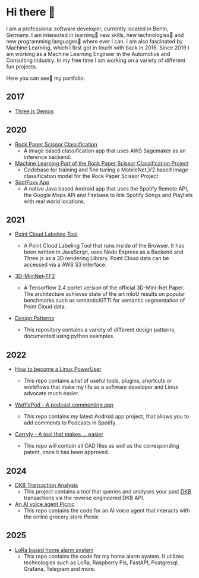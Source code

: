 # Hi there 👋
I am a professional software developer, currently located in Berlin, Germany. I am interested in learning🌱 new skills, new technologies🤖 and new programming
languages👾 where ever I can. I am also fascinated by Machine Learning, which I first got in touch with back in 2016. Since 2019 I am working as a Machine
Learning Engineer in the Automotive and Consulting industry. In my free time I am working on a variety of different fun projects. 

Here you can see👀 my portfolio:

## 2017
- [Three.js Demos](https://github.com/Jensssen/Three.js)

## 2020
- [Rock Paper Scissor Classification](https://github.com/Jensssen/Image-Classification-App)
  - A image based classification app that uses AWS Sagemaker as an inference backend.
- [Machine Learning Part of the Rock Paper Scissor Classification Project](https://github.com/Jensssen/rock_paper_scissor_classification)
  - Codebase for training and fine tuning a MobileNet_V2 based image classification model for the Rock Paper Scissor Project
- [SpotFoxx App](https://github.com/Jensssen/SpotFoxx)
  - A native Java based Android app that uses the Spotify Remote API, the Google Maps APi and Firebase to link Spotify Songs and Playlists with real world locations. 

## 2021
- [Point Cloud Labeling Tool](https://github.com/Jensssen/Pointcloud_Labeling_Tool)
  - A Point Cloud Labeling Tool that runs inside of the Browser. It has been written in JavaScript, uses Node Express as a Backend and Three.js as a 3D rendering Library. Point Cloud data can be accessed via a AWS S3 interface.

- [3D-MiniNet-TF2](https://github.com/Jensssen/3D-MiniNet-TF2)
  - A Tensorflow 2.4 portet version of the official 3D-Mini-Net Paper. The architecture achieves state of the art mIoU results on popular benchmarks such as semanticKITTI for semantic segmentation of Point Cloud data.
  
- [Design Patterns](https://github.com/Jensssen/design_patterns)
  - This repository contains a variety of different design patterns, documented using python examples.

## 2022
- [How to become a Linux PowerUser](https://github.com/Jensssen/How-to-become-a-Linux-PowerUser)
  - This repo contains a list of useful tools, plugins, shortcuts or workflows that make my life as a software developer and Linux advocate much easier.

- [WafflePod - A podcast commenting app](https://github.com/Jensssen/wafflepod)
  - This repo contains my latest Android app project, that allows you to add comments to Podcasts in Spotify. 

- [Carryly - A tool that makes ... easier](https://github.com/Jensssen/Carryly)
  - This repo will contain all CAD files as well as the corresponding patent, once it has been approved.  

## 2024
- [DKB Transaction Analysis](https://github.com/Jensssen/DKB-transaction-analysis)
  - This project contains a tool that queries and analyses your past [DKB](https://www.dkb.de/) transactions via the reverse engineered DKB API.
- [An AI voice agent Picnic](https://github.com/Jensssen/picnic-ai-agent)
  - This repo contains the code for an AI voice agent that interacts with the online grocery store Picnic
 
## 2025
- [LoRa based home alarm system](https://github.com/Jensssen/LoRa-intrusion-detection-system)
  - This repo contains the code for my home alarm system. It utilizes technologies such as LoRa, Raspberry Pis, FastAPI, Postgresql, Grafana, Telegram and more.
